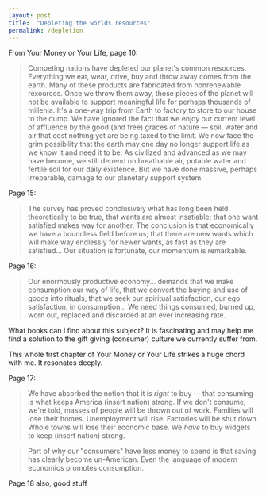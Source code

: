 ```yaml
---
layout: post
title:  "Depleting the worlds resources"
permalink: /depletion
---
```


From Your Money or Your Life, page 10:

> Competing nations have depleted our planet's common resources. Everything we eat, wear, drive, buy and throw away comes from the earth. Many of these products are fabricated from nonrenewable rexources. Once we throw them away, those pieces of the planet will not be available to support meaningful life for perhaps thousands of millenia. It's a one-way trip from Earth to factory to store to our house to the dump. We have ignored the fact that we enjoy our current level of affluence by the good (and free) graces of nature — soil, water and air that cost nothing yet are being taxed to the limit. We now face the grim possibility that the earth may one day no longer support life as we know it and need it to be. As civilized and advanced as we may have become, we still depend on breathable air, potable water and fertile soil for our daily existence. But we have done massive, perhaps irreparable, damage to our planetary support system.

Page 15: 

> The survey has proved conclusively what has long been held theoretically to be true, that wants are almost insatiable; that one want satisfied makes way for another. The conclusion is that economically we have a boundless field before us; that there are new wants which will make way endlessly for newer wants, as fast as they are satisfied... Our situation is fortunate, our momentum is remarkable.

Page 16:

> Our enormously productive economy... demands that we make consumption our way of life, that we convert the buying and use of goods into rituals, that we seek our spiritual satisfaction, our ego satisfaction, in consumption... We need things consumed, burned up, worn out, replaced and discarded at an ever increasing rate.

What books can I find about this subject? It is fascinating and may help me find a solution to the gift giving (consumer) culture we currently suffer from.

This whole first chapter of Your Money or Your Life strikes a huge chord with me. It resonates deeply.

Page 17:

> We have absorbed the notion that it is _right_ to buy — that consuming is what keeps America (insert nation) strong. If we don't consume, we're told, masses of people will be thrown out of work. Families will lose their homes. Unemployment will rise. Factories will be shut down. Whole towns will lose their economic base. We _have_ to buy widgets to keep (insert nation) strong.

> Part of why our "consumers" have less money to spend is that saving has clearly become un-American. Even the language of modern economics promotes consumption.

Page 18 also, good stuff
